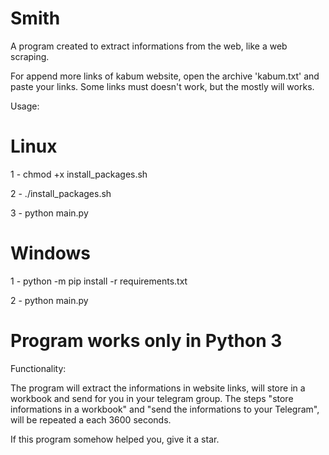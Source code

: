 # Smith

A program created to extract informations from the web, like a web scraping.

For append more links of kabum website, open the archive 'kabum.txt' and paste your links.
Some links must doesn't work, but the mostly will works.

Usage:

# Linux

1 - chmod +x install_packages.sh

2 - ./install_packages.sh

3 - python main.py

# Windows

1 - python -m pip install -r requirements.txt

2 - python main.py
#
# Program works only in Python 3
Functionality:

The program will extract the informations in website links, will store in a workbook and send for you in your telegram group. 
The steps "store informations in a workbook" and "send the informations to your Telegram", will be repeated a each 3600 seconds.

If this program somehow helped you, give it a star.

